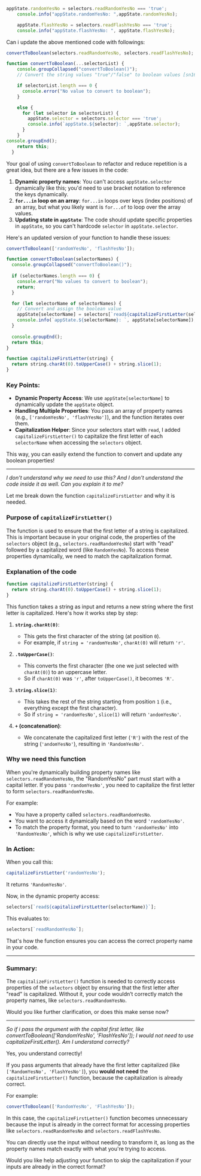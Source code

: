 ``` javascript
appState.randomYesNo = selectors.readRandomYesNo === 'true';
    console.info("appState.randomYesNo: ",appState.randomYesNo);

    appState.flashYesNo = selectors.readFlashYesNo === 'true';
    console.info("appState.flashYesNo: ", appState.flashYesNo);
```

Can i update the above mentioned code with followings:

``` javascript
convertToBoolean(selectors.readRandomYesNo, selectors.readFlashYesNo);

function convertToBoolean(...selectorList) {
    console.groupCollapsed("convertToBoolean()");
    // Convert the string values "true"/"false" to boolean values [sn16]

    if selectorList.length === 0 {
      console.error("No value to convert to boolean");
    }

    else {
      for (let selector in selectorList) {
        appState.selector = selectors.selector === 'true';
        console.info(`appState.${selector}: `,appState.selector);
      }
    }
console.groupEnd();
    return this;
  }
```

Your goal of using `convertToBoolean` to refactor and reduce repetition is a great idea, but there are a few issues in the code:

1. **Dynamic property names**: You can't access `appState.selector` dynamically like this; you'd need to use bracket notation to reference the keys dynamically.
2. **`for...in` loop on an array**: `for...in` loops over keys (index positions) of an array, but what you likely want is `for...of` to loop over the array values.
3. **Updating state in `appState`**: The code should update specific properties in `appState`, so you can't hardcode `selector` in `appState.selector`.

Here's an updated version of your function to handle these issues:

```javascript
convertToBoolean(['randomYesNo', 'flashYesNo']);

function convertToBoolean(selectorNames) {
  console.groupCollapsed("convertToBoolean()");
  
  if (selectorNames.length === 0) {
    console.error("No values to convert to boolean");
    return;
  }

  for (let selectorName of selectorNames) {
    // Convert and assign the boolean value
    appState[selectorName] = selectors[`read${capitalizeFirstLetter(selectorName)}`] === 'true';
    console.info(`appState.${selectorName}: `, appState[selectorName]);
  }
  
  console.groupEnd();
  return this;
}

function capitalizeFirstLetter(string) {
  return string.charAt(0).toUpperCase() + string.slice(1);
}
```

### Key Points:
- **Dynamic Property Access**: We use `appState[selectorName]` to dynamically update the `appState` object.
- **Handling Multiple Properties**: You pass an array of property names (e.g., `['randomYesNo', 'flashYesNo']`), and the function iterates over them.
- **Capitalization Helper**: Since your selectors start with `read`, I added `capitalizeFirstLetter()` to capitalize the first letter of each `selectorName` when accessing the `selectors` object.

This way, you can easily extend the function to convert and update any boolean properties!

---

<em>I don't understand why we need to use this?  And I don't understand the code inside it as well.  Can you explain it to me?</em>

Let me break down the function `capitalizeFirstLetter` and why it is needed.

### Purpose of `capitalizeFirstLetter()`
The function is used to ensure that the first letter of a string is capitalized. This is important because in your original code, the properties of the `selectors` object (e.g., `selectors.readRandomYesNo`) start with "read" followed by a capitalized word (like `RandomYesNo`). To access these properties dynamically, we need to match the capitalization format.

### Explanation of the code
```javascript
function capitalizeFirstLetter(string) {
  return string.charAt(0).toUpperCase() + string.slice(1);
}
```

This function takes a string as input and returns a new string where the first letter is capitalized. Here's how it works step by step:

1. **`string.charAt(0)`**: 
   - This gets the first character of the string (at position `0`).
   - For example, if `string = 'randomYesNo'`, `charAt(0)` will return `'r'`.

2. **`.toUpperCase()`**: 
   - This converts the first character (the one we just selected with `charAt(0)`) to an uppercase letter.
   - So if `charAt(0)` was `'r'`, after `toUpperCase()`, it becomes `'R'`.

3. **`string.slice(1)`**: 
   - This takes the rest of the string starting from position `1` (i.e., everything except the first character).
   - So if `string = 'randomYesNo'`, `slice(1)` will return `'andomYesNo'`.

4. **`+` (concatenation)**:
   - We concatenate the capitalized first letter (`'R'`) with the rest of the string (`'andomYesNo'`), resulting in `'RandomYesNo'`.

### Why we need this function
When you're dynamically building property names like `selectors.readRandomYesNo`, the "RandomYesNo" part must start with a capital letter. If you pass `'randomYesNo'`, you need to capitalize the first letter to form `selectors.readRandomYesNo`.

For example:
- You have a property called `selectors.readRandomYesNo`.
- You want to access it dynamically based on the word `'randomYesNo'`.
- To match the property format, you need to turn `'randomYesNo'` into `'RandomYesNo'`, which is why we use `capitalizeFirstLetter`.

### In Action:
When you call this:
```javascript
capitalizeFirstLetter('randomYesNo');
```
It returns `'RandomYesNo'`. 

Now, in the dynamic property access:
```javascript
selectors[`read${capitalizeFirstLetter(selectorName)}`];
```
This evaluates to:
```javascript
selectors[`readRandomYesNo`];
```

That's how the function ensures you can access the correct property name in your code.

---

### Summary:
The `capitalizeFirstLetter()` function is needed to correctly access properties of the `selectors` object by ensuring that the first letter after "read" is capitalized. Without it, your code wouldn’t correctly match the property names, like `selectors.readRandomYesNo`.

Would you like further clarification, or does this make sense now?

---

<em>So if i pass the argument with the capital first letter, like convertToBoolean(['RandomYesNo', 'FlashYesNo']); I would not need to use capitalizeFirstLetter().  Am I understand correctly?</em>

Yes, you understand correctly!

If you pass arguments that already have the first letter capitalized (like `['RandomYesNo', 'FlashYesNo']`), you **would not need** the `capitalizeFirstLetter()` function, because the capitalization is already correct.

For example:
```javascript
convertToBoolean(['RandomYesNo', 'FlashYesNo']);
```

In this case, the `capitalizeFirstLetter()` function becomes unnecessary because the input is already in the correct format for accessing properties like `selectors.readRandomYesNo` and `selectors.readFlashYesNo`.

You can directly use the input without needing to transform it, as long as the property names match exactly with what you're trying to access.

Would you like help adjusting your function to skip the capitalization if your inputs are already in the correct format?